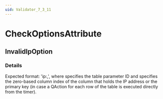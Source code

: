 ```yaml
---
uid: Validator_7_3_11
---
```


# CheckOptionsAttribute

## InvalidIpOption

<!-- Description, Properties, ... sections are auto-generated. -->
<!-- REPLACE ME AUTO-GENERATION -->

### Details

Expected format: 'ip:<tablePid>,<columnIdx>', where <tablePid> specifies the table parameter ID and <columnIdx> specifies the zero-based column index of the column that holds the IP address or the primary key (in case a QAction for each row of the table is executed directly from the timer).

<!-- Uncomment to add example code -->
<!--### Example code-->
